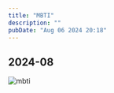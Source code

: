 ```yaml
---
title: "MBTI"
description: ""
pubDate: "Aug 06 2024 20:18"
---
```


## 2024-08

![mbti](/images/mbti/img1.webp)